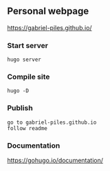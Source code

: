 ## Personal webpage
https://gabriel-piles.github.io/


### Start server

```
hugo server
```

### Compile site

```
hugo -D
```

### Publish
```
go to gabriel-piles.github.io
follow readme
```

### Documentation
https://gohugo.io/documentation/
